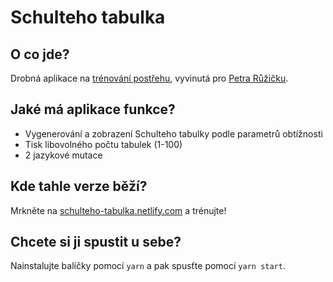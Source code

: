 # Schulteho tabulka

## O co jde?

Drobná aplikace na [trénování postřehu](https://www.petrruzicka.com/blog/tabulky/), vyvinutá pro [Petra Růžičku](https://www.petrruzicka.com/).

## Jaké má aplikace funkce?

- Vygenerování a zobrazení Schulteho tabulky podle parametrů obtížnosti
- Tisk libovolného počtu tabulek (1-100)
- 2 jazykové mutace

## Kde tahle verze běží?

Mrkněte na [schulteho-tabulka.netlify.com](https://schulteho-tabulka.netlify.com/) a trénujte!

## Chcete si ji spustit u sebe?

Nainstalujte balíčky pomocí `yarn` a pak spusťte pomocí `yarn start`.
